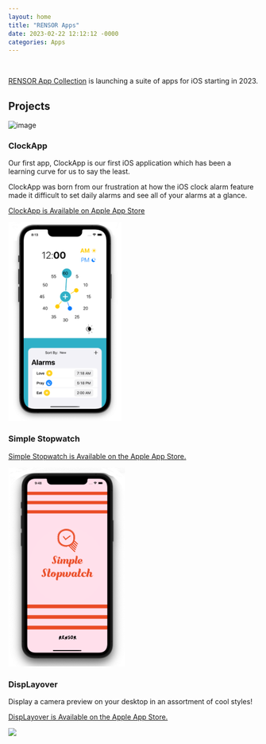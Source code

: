 ```yaml
---
layout: home
title: "RENSOR Apps"
date: 2023-02-22 12:12:12 -0000
categories: Apps
---
```


<!-- ![image](https://user-images.githubusercontent.com/92299/220574713-c0d4f0c3-a284-410f-a59e-d3b5a84e47ba.png) --> 

<br>

[RENSOR App Collection](https://apps.apple.com/us/developer/lauren-harris/id1620828813) is launching a suite of apps for iOS starting in 2023.


## Projects

![image](https://user-images.githubusercontent.com/92299/220574806-efecbde8-0ea5-4b81-bddf-9fe7b43da2ee.png)

### ClockApp

Our first app, ClockApp is our first iOS application which has been a learning curve for us to say the least.

ClockApp was born from our frustration at how the iOS clock alarm feature made it difficult to set daily alarms
and see all of your alarms at a glance. 

[ClockApp is Available on Apple App Store](https://apps.apple.com/us/app/clockapp/id1665577014)

<img style="height: 400px;" src="/assets/images/eat_pray_love.png?1" />


### Simple Stopwatch

[Simple Stopwatch is Available on the Apple App Store.](https://apps.apple.com/app/id6448793559)

<img style="height: 400px;" src="/assets/images/stopwatch-simple-cropped.png" />


### DispLayover

Display a camera preview on your desktop in an assortment of cool styles!

[DispLayover is Available on the Apple App Store.](https://apps.apple.com/au/app/displayover/id6471848731?mt=12)

<img style="width: auto;" src="https://user-images.githubusercontent.com/92299/282210086-a3e648e8-4b3d-4aea-b7e6-eb548e29d314.png" />


